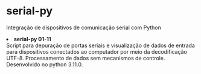 # serial-py
Integração de dispositivos de comunicação serial com Python
<li>
<b>serial-py 01-11</b> <br>
Script para depuração de portas seriais e visualização de dados de entrada para dispositivos conectados ao computador por meio da decodificação UTF-8. Processamento de dados sem mecanismos de controle. Desenvolvido no python 3.11.0.
